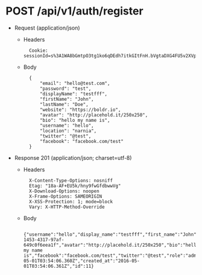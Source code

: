 # POST /api/v1/auth/register

+ Request (application/json)

    + Headers

            Cookie: sessionId=s%3A1WA8bGmtpO3tg1ko6qDEdh7itkGItFnH.bVgtaDXG4FU5v2XVpLZnQp5SR%2F%2BQsOy0BMJDRmZk77w

    + Body

            {
                "email": "hello@test.com",
                "password": "test",
                "displayName": "testfff",
                "firstName": "John",
                "lastName": "Doe",
                "website": "https://boldr.io",
                "avatar": "http://placehold.it/250x250",
                "bio": "hello my name is",
                "username": "hello",
                "location": "narnia",
                "twitter": "@test",
                "facebook": "facebook.com/test"
            }

+ Response 201 (application/json; charset=utf-8)

    + Headers

            X-Content-Type-Options: nosniff
            Etag: "18a-AF+EU5k/hny9fwGfdbwwVg"
            X-Download-Options: noopen
            X-Frame-Options: SAMEORIGIN
            X-XSS-Protection: 1; mode=block
            Vary: X-HTTP-Method-Override

    + Body

            {"username":"hello","display_name":"testfff","first_name":"John","last_name":"Doe","location":"narnia","website":"https://boldr.io","uuid":"1295137f-1453-4317-97af-649c0f6eea1f","avatar":"http://placehold.it/250x250","bio":"hello my name is","facebook":"facebook.com/test","twitter":"@test","role":"admin","updated_at":"2016-05-01T03:54:06.360Z","created_at":"2016-05-01T03:54:06.361Z","id":11}


